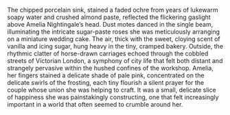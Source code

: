 The chipped porcelain sink, stained a faded ochre from years of lukewarm soapy water and crushed almond paste, reflected the flickering gaslight above Amelia Nightingale’s head.  Dust motes danced in the single beam, illuminating the intricate sugar-paste roses she was meticulously arranging on a miniature wedding cake.  The air, thick with the sweet, cloying scent of vanilla and icing sugar, hung heavy in the tiny, cramped bakery.  Outside, the rhythmic clatter of horse-drawn carriages echoed through the cobbled streets of Victorian London, a symphony of city life that felt both distant and strangely pervasive within the hushed confines of the workshop.  Amelia, her fingers stained a delicate shade of pale pink, concentrated on the delicate swirls of the frosting, each tiny flourish a silent prayer for the couple whose union she was helping to craft.  It was a small, delicate slice of happiness she was painstakingly constructing, one that felt increasingly important in a world that often seemed to crumble around her.

